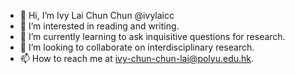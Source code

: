 - 👋 Hi, I’m Ivy Lai Chun Chun @ivylaicc
- 👀 I’m interested in reading and writing.
- 🌱 I’m currently learning to ask inquisitive questions for research.
- 💞️ I’m looking to collaborate on interdisciplinary research.
- 📫 How to reach me at ivy-chun-chun-lai@polyu.edu.hk.

<!---
ivylaicc/ivylaicc is a ✨ special ✨ repository because its `README.md` (this file) appears on your GitHub profile.
You can click the Preview link to take a look at your changes.
--->
